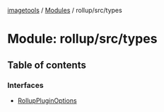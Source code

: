 [imagetools](../README.md) / [Modules](../modules.md) / rollup/src/types

# Module: rollup/src/types

## Table of contents

### Interfaces

- [RollupPluginOptions](../interfaces/rollup_src_types.RollupPluginOptions.md)
